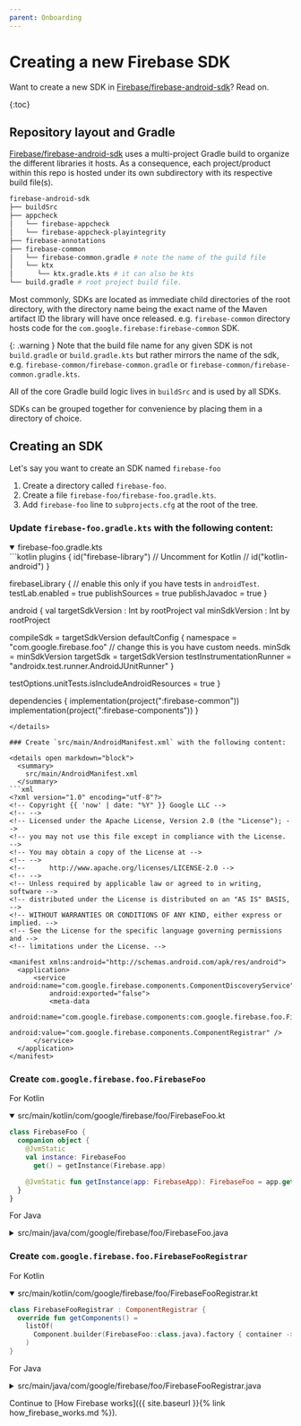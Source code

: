 ```yaml
---
parent: Onboarding
---
```


# Creating a new Firebase SDK

Want to create a new SDK in 
[Firebase/firebase-android-sdk](https://github.com/firebase/firebase-android-sdk)?
Read on.

{:toc}

## Repository layout and Gradle

[Firebase/firebase-android-sdk](https://github.com/firebase/firebase-android-sdk)
uses a multi-project Gradle build to organize the different libraries it hosts.
As a consequence, each project/product within this repo is hosted under its own
subdirectory with its respective build file(s).

```bash
firebase-android-sdk
├── buildSrc
├── appcheck
│   └── firebase-appcheck
│   └── firebase-appcheck-playintegrity
├── firebase-annotations
├── firebase-common
│   └── firebase-common.gradle # note the name of the guild file
│   └── ktx
│      └── ktx.gradle.kts # it can also be kts
└── build.gradle # root project build file.
```

Most commonly, SDKs are located as immediate child directories of the root
directory, with the directory name being the exact name of the Maven artifact ID
the library will have once released. e.g. `firebase-common` directory
hosts code for the `com.google.firebase:firebase-common` SDK.

{: .warning }
Note that the build file name for any given SDK is not `build.gradle` or `build.gradle.kts`
but rather mirrors the name of the sdk, e.g.
`firebase-common/firebase-common.gradle` or `firebase-common/firebase-common.gradle.kts`.

All of the core Gradle build logic lives in `buildSrc` and is used by all
SDKs.

SDKs can be grouped together for convenience by placing them in a directory of
choice.

## Creating an SDK

Let's say you want to create an SDK named `firebase-foo`

1.  Create a directory called `firebase-foo`.
1.  Create a file `firebase-foo/firebase-foo.gradle.kts`.
1.  Add `firebase-foo` line to `subprojects.cfg` at the root of the tree.

### Update `firebase-foo.gradle.kts` with the following content:
<details open markdown="block">
  <summary>
    firebase-foo.gradle.kts
  </summary>
```kotlin
plugins {
  id("firebase-library")
  // Uncomment for Kotlin
  // id("kotlin-android")
}

firebaseLibrary {
    // enable this only if you have tests in `androidTest`.
    testLab.enabled = true
    publishSources = true
    publishJavadoc = true
}

android {
  val targetSdkVersion : Int by rootProject
  val minSdkVersion : Int by rootProject

  compileSdk = targetSdkVersion
  defaultConfig {
    namespace = "com.google.firebase.foo"
    // change this is you have custom needs.
    minSdk = minSdkVersion
    targetSdk = targetSdkVersion
    testInstrumentationRunner = "androidx.test.runner.AndroidJUnitRunner"
  }

  testOptions.unitTests.isIncludeAndroidResources = true
}

dependencies {
  implementation(project(":firebase-common"))
  implementation(project(":firebase-components"))
}
```
</details>

### Create `src/main/AndroidManifest.xml` with the following content:

<details open markdown="block">
  <summary>
    src/main/AndroidManifest.xml
  </summary>
```xml
<?xml version="1.0" encoding="utf-8"?>
<!-- Copyright {{ 'now' | date: "%Y" }} Google LLC -->
<!-- -->
<!-- Licensed under the Apache License, Version 2.0 (the "License"); -->
<!-- you may not use this file except in compliance with the License. -->
<!-- You may obtain a copy of the License at -->
<!-- -->
<!--      http://www.apache.org/licenses/LICENSE-2.0 -->
<!-- -->
<!-- Unless required by applicable law or agreed to in writing, software -->
<!-- distributed under the License is distributed on an "AS IS" BASIS, -->
<!-- WITHOUT WARRANTIES OR CONDITIONS OF ANY KIND, either express or implied. -->
<!-- See the License for the specific language governing permissions and -->
<!-- limitations under the License. -->

<manifest xmlns:android="http://schemas.android.com/apk/res/android">
  <application>
      <service android:name="com.google.firebase.components.ComponentDiscoveryService"
          android:exported="false">
          <meta-data
              android:name="com.google.firebase.components:com.google.firebase.foo.FirebaseFooRegistrar"
              android:value="com.google.firebase.components.ComponentRegistrar" />
      </service>
  </application>
</manifest>
```
</details>

### Create `com.google.firebase.foo.FirebaseFoo`

For Kotlin
<details open markdown="block">
  <summary>
    src/main/kotlin/com/google/firebase/foo/FirebaseFoo.kt
  </summary>

```kotlin
class FirebaseFoo {
  companion object {
    @JvmStatic
    val instance: FirebaseFoo
      get() = getInstance(Firebase.app)

    @JvmStatic fun getInstance(app: FirebaseApp): FirebaseFoo = app.get(FirebaseFoo::class.java)
  }
}
```
</details>

For Java
<details markdown="block">
  <summary>
    src/main/java/com/google/firebase/foo/FirebaseFoo.java
  </summary>

```java
public class FirebaseFoo {
  public static FirebaseFoo getInstance() {
    return getInstance(FirebaseApp.getInstance());
  }
  public static FirebaseFoo getInstance(FirebaseApp app) {
    return app.get(FirebaseFoo.class);
  }
}
```
</details>

### Create `com.google.firebase.foo.FirebaseFooRegistrar`

For Kotlin
<details open markdown="block">
  <summary>
    src/main/kotlin/com/google/firebase/foo/FirebaseFooRegistrar.kt
  </summary>

```kotlin
class FirebaseFooRegistrar : ComponentRegistrar {
  override fun getComponents() =
    listOf(
      Component.builder(FirebaseFoo::class.java).factory { container -> FirebaseFoo() }.build()
    )
}
```
</details>

For Java
<details markdown="block">
  <summary>
    src/main/java/com/google/firebase/foo/FirebaseFooRegistrar.java
  </summary>

```java
public class FirebaseFooRegistrar implements ComponentRegistrar {
  @Override
  public List<Component<?>> getComponents() {
    return Collections.singletonList(
        Component.builder(FirebaseFoo.class).factory(c -> new FirebaseFoo()).build());
  }
}
```
</details>

Continue to [How Firebase works]({{ site.baseurl }}{% link how_firebase_works.md %}).